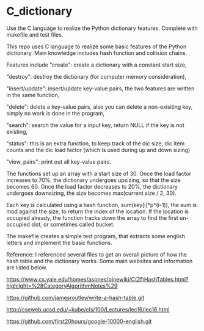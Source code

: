 # C_dictionary
Use the C language to realize the Python dictionary features. Complete with makefile and test files.

This repo uses C language to realize some basic features of the Python dictionary. Main knowledge includes hash function and collision chains. 

Features include 
"create": create a dictionary with a constant start size,

"destroy": destroy the dictionary (for computer memory consideration),

"insert/update": insert/update key-value pairs, the two features are written in the same function,

"delete": delete a key-value pairs, also you can delete a non-exisiting key, simply no work is done in the program,

"search": search the value for a input key, return NULL if the key is not existing,

"status": this is an extra function, to keep track of the dic size, dic item counts and the dic load factor (which is used during up and down sizing)

"view_pairs": print out all key-value pairs.

The functions set up an array with a start size of 30. Once the load factor increases to 70%, the dictionary undergoes upsizing, so that the size becomes 60. Once the load factor decreases to 20%, the dictionary undergoes downsizing, the size becomes max(current size / 2, 30).

Each key is calculated using a hash function, sum(key[i]*p^(i-1)), the sum is mod against the size, to return the index of the location. If the location is occupied already, the function tracks down the array to find the first un-occupied slot, or sometimes called bucket. 

The makefile creates a simple test program, that extracts some english letters and implement the basic functions. 

Reference:
I referenced several files to get an overall picture of how the hash table and the dictionary works. Some main websites and information are listed below.

https://www.cs.yale.edu/homes/aspnes/pinewiki/C(2f)HashTables.html?highlight=%28CategoryAlgorithmNotes%29

https://github.com/jamesroutley/write-a-hash-table.git 

http://cseweb.ucsd.edu/~kube/cls/100/Lectures/lec16/lec16.html

https://github.com/first20hours/google-10000-english.git 
